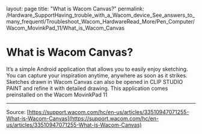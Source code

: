layout: page
title: "What is Wacom Canvas?"
permalink: /Hardware_SupportHaving_trouble_with_a_Wacom_device_See_answers_to_many_frequentl/Troubleshoot_Wacom_HardwareRead_More/Pen_Computer/Wacom_MovinkPad_11/What_is_Wacom_Canvas

# What is Wacom Canvas?

It’s a simple Android application that allows you to easily enjoy sketching. You can capture your inspiration anytime, anywhere as soon as it strikes. Sketches drawn in Wacom Canvas can also be opened in CLIP STUDIO PAINT and refine it with detailed drawing. This application comes preinstalled on the Wacom MovinkPad 11

---
Source: [https://support.wacom.com/hc/en-us/articles/33510947071255-What-is-Wacom-Canvas](https://support.wacom.com/hc/en-us/articles/33510947071255-What-is-Wacom-Canvas)
